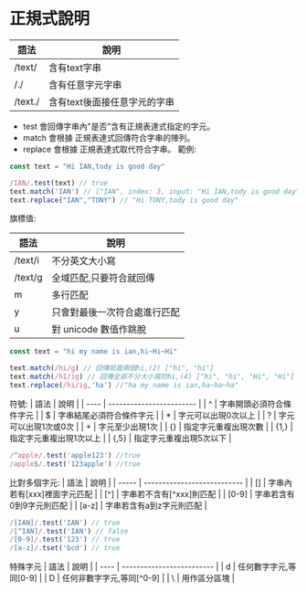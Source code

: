# 正規式說明
| 語法    | 說明                         |
| ------- | ---------------------------- |
| /text/  | 含有text字串                 |
| /./     | 含有任意字元字串             |
| /text./ | 含有text後面接任意字元的字串 |
- test 會回傳字串內"是否"含有正規表達式指定的字元。
- match 會根據 正規表達式回傳符合字串的陣列。
- replace 會根據 正規表達式取代符合字串。
範例:
```js
const text = "Hi IAN,tody is good day"

/IAN/.test(text) // true
text.match('IAN') // ["IAN", index: 3, input: "Hi IAN,tody is good day", groups: undefined]
text.replace("IAN","TONY") // "Hi TONY,tody is good day"
```
旗標值:

| 語法    | 說明                         |
| ------- | ---------------------------- |
| /text/i | 不分英文大小寫               |
| /text/g | 全域匹配,只要符合就回傳      |
| m       | 多行匹配                     |
| y       | 只會對最後一次符合處進行匹配 |
| u       | 對 unicode 數值作跳脫        |
```js
const text = "hi my name is ian,hi~Hi~Hi"

text.match(/hi/g) // 回傳前面兩個hi,(2) ["hi", "hi"]
text.match(/h1/ig) // 回傳全部不分大小寫的hi,(4) ["hi", "hi", "Hi", "Hi"]
text.replace(/hi/ig,'ha') //"ha my name is ian,ha~ha~ha"
```
符號:
| 語法 | 說明                     |
| ---- | ------------------------ |
| ^    | 字串開頭必須符合條件字元 |
| $    | 字串結尾必須符合條件字元 |
| *    | 字元可以出現0次以上      |
| ?    | 字元可以出現1次或0次     |
| +    | 字元至少出現1次          |
| {}   | 指定字元重複出現次數     |
| {1,} | 指定字元重複出現1次以上  |
| {,5} | 指定字元重複出現5次以下  |
```js
/^apple/.test('apple123') //true
/apple$/.test('123apple') //true
```
比對多個字元:
| 語法  | 說明                        |
| ----- | --------------------------- |
| []    | 字串內若有[xxx]裡面字元匹配 |
| [^]   | 字串若不含有[^xxx]則匹配    |
| [0-9] | 字串若含有0到9字元則匹配    |
| [a-z] | 字串若含有a到z字元則匹配    |
```js
/[IAN]/.test('IAN') // true
/[^IAN]/.test('IAN') // false
/[0-9]/.test('123') // true
/[a-z]/.tset('bcd') // true
```
特殊字元
| 語法 | 說明                      |
| ---- | ------------------------- |
| d    | 任何數字字元,等同[0-9]    |
| D    | 任何非數字字元,等同[^0-9] |
| \    | 用作區分區塊              |